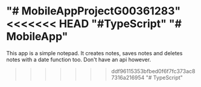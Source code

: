 "# MobileAppProjectG00361283" 
<<<<<<< HEAD
"#TypeScript" 
"# MobileApp" 
=======
This app is a simple notepad. It creates notes, saves notes and deletes notes with a date function too. Don't have an api however.
>>>>>>> ddf96115353bfbed0f6f7fc373ac87316a216954
"# TypeScript" 
